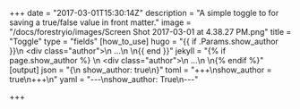 +++
date = "2017-03-01T15:30:14Z"
description = "A simple toggle to for saving a true/false value in front matter."
image = "/docs/forestryio/images/Screen Shot 2017-03-01 at 4.38.27 PM.png"
title = "Toggle"
type = "fields"
[how_to_use]
hugo = "{{ if .Params.show_author }}\n  <div class=\"author\">\n    ...\n  </div>\n{{ end }}"
jekyll = "{% if page.show_author %} \n  <div class=\"author\">\n    ...\n  </div>\n{% endif %}"
[output]
json = "{\n  show_author: true\n}"
toml = "+++\nshow_author = true\n+++\n"
yaml = "---\nshow_author: True\n---"

+++
